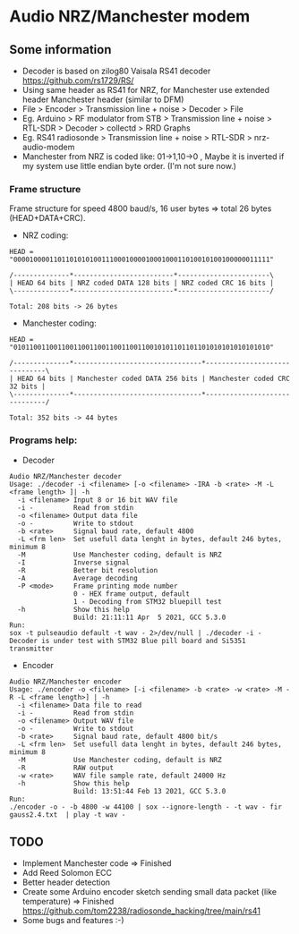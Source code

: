 # Audio NRZ/Manchester modem

## Some information
* Decoder is based on zilog80 Vaisala RS41 decoder https://github.com/rs1729/RS/
* Using same header as RS41 for NRZ, for Manchester use extended header Manchester header (similar to DFM)
* File > Encoder > Transmission line + noise > Decoder > File
* Eg. Arduino > RF modulator from STB > Transmission line + noise > RTL-SDR > Decoder > collectd > RRD Graphs
* Eg. RS41 radiosonde > Transmission line + noise > RTL-SDR > nrz-audio-modem
* Manchester from NRZ is coded like: 01->1,10->0 , Maybe it is inverted if my system use little endian byte order. (I'm not sure now.)

### Frame structure

Frame structure for speed 4800 baud/s, 16 user bytes => total 26 bytes (HEAD+DATA+CRC).
* NRZ coding:

```
HEAD = "0000100001101101010100111000100001000100011010010100100000011111"

/--------------*-------------------------*-----------------------\
| HEAD 64 bits | NRZ coded DATA 128 bits | NRZ coded CRC 16 bits |
\--------------*-------------------------*-----------------------/

Total: 208 bits -> 26 bytes

```

* Manchester coding:
```
HEAD = "0101100110011001100110011001100110010101101101101010101010101010"

/--------------*--------------------------------*------------------------------\
| HEAD 64 bits | Manchester coded DATA 256 bits | Manchester coded CRC 32 bits |
\--------------*--------------------------------*------------------------------/

Total: 352 bits -> 44 bytes

```

### Programs help:
* Decoder
```
Audio NRZ/Manchester decoder
Usage: ./decoder -i <filename> [-o <filename> -IRA -b <rate> -M -L <frame length> ]| -h
  -i <filename> Input 8 or 16 bit WAV file
  -i -          Read from stdin
  -o <filename> Output data file
  -o -          Write to stdout
  -b <rate>     Signal baud rate, default 4800
  -L <frm len>  Set usefull data lenght in bytes, default 246 bytes, minimum 8
  -M            Use Manchester coding, default is NRZ
  -I            Inverse signal
  -R            Better bit resolution
  -A            Average decoding
  -P <mode>     Frame printing mode number
                0 - HEX frame output, default
                1 - Decoding from STM32 bluepill test
  -h            Show this help
                Build: 21:11:11 Apr  5 2021, GCC 5.3.0
Run:
sox -t pulseaudio default -t wav - 2>/dev/null | ./decoder -i -
Decoder is under test with STM32 Blue pill board and Si5351 transmitter
```
	
* Encoder
```
Audio NRZ/Manchester encoder
Usage: ./encoder -o <filename> [-i <filename> -b <rate> -w <rate> -M -R -L <frame length>] | -h
  -i <filename> Data file to read
  -i -          Read from stdin
  -o <filename> Output WAV file
  -o -          Write to stdout
  -b <rate>     Signal baud rate, default 4800 bit/s
  -L <frm len>  Set usefull data lenght in bytes, default 246 bytes, minimum 8
  -M            Use Manchester coding, default is NRZ
  -R            RAW output
  -w <rate>     WAV file sample rate, default 24000 Hz
  -h            Show this help
                Build: 13:51:44 Feb 13 2021, GCC 5.3.0
Run:
./encoder -o - -b 4800 -w 44100 | sox --ignore-length - -t wav - fir gauss2.4.txt  | play -t wav -
```	

## TODO
* Implement Manchester code => Finished
* Add Reed Solomon ECC
* Better header detection
* Create some Arduino encoder sketch sending small data packet (like temperature) => Finished https://github.com/tom2238/radiosonde_hacking/tree/main/rs41
* Some bugs and features :-)

